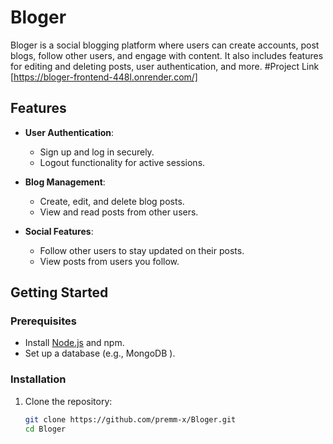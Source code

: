 # Bloger

Bloger is a social blogging platform where users can create accounts, post blogs, follow other users, and engage with content. It also includes features for editing and deleting posts, user authentication, and more.
#Project Link
[https://bloger-frontend-448l.onrender.com/]

## Features

- **User Authentication**: 
  - Sign up and log in securely.
  - Logout functionality for active sessions.

- **Blog Management**:
  - Create, edit, and delete blog posts.
  - View and read posts from other users.

- **Social Features**:
  - Follow other users to stay updated on their posts.
  - View posts from users you follow.


## Getting Started

### Prerequisites

- Install [Node.js](https://nodejs.org/) and npm.
- Set up a database (e.g., MongoDB ).

### Installation

1. Clone the repository:
   ```bash
   git clone https://github.com/premm-x/Bloger.git
   cd Bloger
